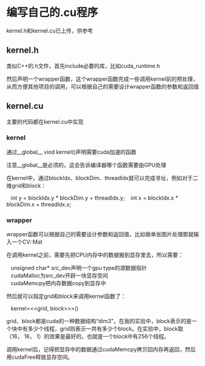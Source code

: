 # 编写自己的.cu程序
kernel.h和kernel.cu已上传，供参考

## kernel.h
类似C++的.h文件，首先include必要的库，比如cuda_runtime.h

然后声明一个wrapper函数，这个wrapper函数完成一些调用kernel前的预处理，从而方便其他项目的调用，可以根据自己的需要设计wrapper函数的参数和返回值

## kernel.cu
主要的代码都在kernel.cu中实现
### kernel
通过__global__ viod kernel()声明需要cuda加速的函数

注意__global__是必须的，这会告诉编译器哪个函数需要由GPU处理

在kernel中，通过blockIdx、blockDim、threadIdx就可以完成寻址，例如对于二维grid和block：

&nbsp;&nbsp;&nbsp;int y = blockIdx.y * blockDim.y + threadIdx.y;
&nbsp;&nbsp;&nbsp;int x = blockIdx.x * blockDim.x + threadIdx.x;

### wrapper
wrapper函数可以根据自己的需要设计参数和返回值，比如做单张图片处理那就输入一个CV::Mat

在调用kernel之前，需要先把CPU内存中的数据搬到显存里去，所以需要：

&nbsp;&nbsp;&nbsp;unsigned char* src_dev声明一个gpu type的源数据指针  
&nbsp;&nbsp;&nbsp;cudaMalloc为src_dev开辟一块显存空间  
&nbsp;&nbsp;&nbsp;cudaMemcpy把内存数据copy到显存中

然后就可以指定grid和block来调用kernel函数了：

&nbsp;&nbsp;&nbsp;kernel<<<grid, block>>>()

grid、block都是cuda的一种数据结构“dim3”，在我的实验中，block表示的是一个块中有多少个线程，grid则表示一共有多少个block。在实验中，block取（16， 16， 1）的效果是最好的，也就是一个block中有256个线程。

调用kernel后，记得把显存中的数据通过cudaMemcpy拷贝回内存再返回，然后用cudaFree释放显存空间。
